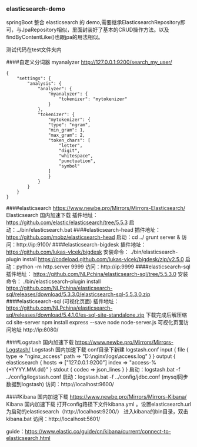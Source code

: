 ### elasticsearch-demo
springBoot 整合 elasticsearch 的 demo,需要继承ElasticsearchRepository即可，与JpaRepository相似，里面封装好了基本的CRUD操作方法。以及findByContentLike()也跟jpa的用法相似。

测试代码在test文件夹内



####自定义分词器 myanalyzer
http://127.0.0.1:9200/search_my_user/
```
{
	"settings": {
    	"analysis": {
    		"analyzer": {
        		"myanalyzer": {
        			"tokenizer": "mytokenizer"
        		}
    		},
    		"tokenizer": {
        		"mytokenizer": {
        		"type": "ngram",
        		"min_gram": 1,
        		"max_gram": 2,
        		"token_chars": [
            		"letter",
            		"digit",
            		"whitespace",
            		"punctuation",
            		"symbol"
        		]
        		}
    		}
    	}
	}
}
```

####elasticsearch
https://www.newbe.pro/Mirrors/Mirrors-Elasticsearch/   Elasticsearch 国内加速下载
插件地址：
https://github.com/elastic/elasticsearch/tree/5.5.3
启动：../bin/elasticsearch.bat
####elasticsearch-head
插件地址：
https://github.com/mobz/elasticsearch-head
启动：cd ../  grunt server &
访问：http://ip:9100/
####elasticsearch-bigdesk
插件地址：
https://github.com/lukas-vlcek/bigdesk
安装命令：
./bin/elasticsearch-plugin install https://codeload.github.com/lukas-vlcek/bigdesk/zip/v2.5.0
启动：python -m http.server 9999
访问：http://ip:9999
####elasticsearch-sql
插件地址：
https://github.com/NLPchina/elasticsearch-sql/tree/5.5.3.0
安装命令：
./bin/elasticsearch-plugin install https://github.com/NLPchina/elasticsearch-sql/releases/download/5.3.3.0/elasticsearch-sql-5.5.3.0.zip
####elasticsearch-sql (可视化页面)
插件地址：
https://github.com/NLPchina/elasticsearch-sql/releases/download/5.4.1.0/es-sql-site-standalone.zip
下载完成后解压缩
cd site-server
npm install express --save
node node-server.js 
可视化页面访问地址
http://ip:8080/

####Logstash 国内加速下载
https://www.newbe.pro/Mirrors/Mirrors-Logstash/       Logstash 国内加速下载
conf目录下新建 logstash.conf
input {
    file {
		type => "nginx_access"
        path => "D:\nginx\logs\access.log"
    }
}
output {
    elasticsearch {
        hosts => ["127.0.0.1:9200"]
        index => "access-%{+YYYY.MM.dd}"
    }
    stdout {
        codec => json_lines
    }
}
启动：logstash.bat -f  ../config/logstash.conf
启动：logstash.bat -f  ../config/jdbc.conf (mysql同步数据到logstash)
访问：http://localhost:9600/

####Kibana 国内加速下载
https://www.newbe.pro/Mirrors/Mirrors-Kibana/  Kibana 国内加速下载
打开config路径下文件kibana.yml 。设置elasticsearch.url为启动的elasticsearch（http://localhost:9200/）
进入kibana的bin目录，双击kibana.bat
访问：http://localhost:5601/

guide：https://www.elastic.co/guide/cn/kibana/current/connect-to-elasticsearch.html